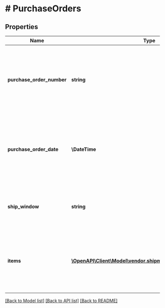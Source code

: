 # # PurchaseOrders

## Properties

Name | Type | Description | Notes
------------ | ------------- | ------------- | -------------
**purchase_order_number** | **string** | Purchase order numbers involved in this shipment, list all the PO that are involved as part of this shipment. | [optional]
**purchase_order_date** | **\DateTime** | Purchase order numbers involved in this shipment, list all the PO that are involved as part of this shipment. | [optional]
**ship_window** | **string** | Date range in which shipment is expected for these purchase orders. | [optional]
**items** | [**\OpenAPI\Client\Model\vendor.shipments\PurchaseOrderItems[]**](PurchaseOrderItems.md) | A list of the items that are associated to the PO in this transport and their associated details. | [optional]

[[Back to Model list]](../../README.md#models) [[Back to API list]](../../README.md#endpoints) [[Back to README]](../../README.md)

